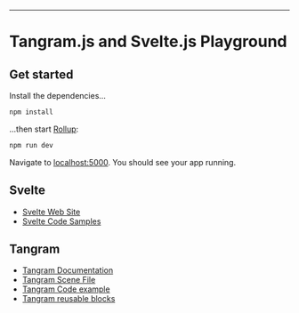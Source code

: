 
---

# Tangram.js and Svelte.js Playground





## Get started

Install the dependencies...

```bash
npm install
```

...then start [Rollup](https://rollupjs.org):

```bash
npm run dev
```

Navigate to [localhost:5000](http://localhost:5000). You should see your app running.


## Svelte

- [Svelte Web Site](https://svelte.dev/)
- [Svelte Code Samples](https://svelte.dev/examples#hello-world)

## Tangram

- [Tangram Documentation](https://tangrams.readthedocs.io/en/latest/)
- [Tangram Scene File](https://tangrams.readthedocs.io/en/latest/Overviews/Scene-File/)
- [Tangram Code example](https://github.com/tangrams/tangram/tree/master/demos)
- [Tangram reusable blocks](https://github.com/tangrams/blocks)
